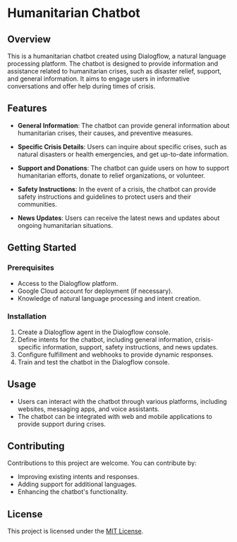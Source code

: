 # Humanitarian Chatbot

## Overview

This is a humanitarian chatbot created using Dialogflow, a natural language processing platform. The chatbot is designed to provide information and assistance related to humanitarian crises, such as disaster relief, support, and general information. It aims to engage users in informative conversations and offer help during times of crisis.

## Features

- **General Information**: The chatbot can provide general information about humanitarian crises, their causes, and preventive measures.

- **Specific Crisis Details**: Users can inquire about specific crises, such as natural disasters or health emergencies, and get up-to-date information.

- **Support and Donations**: The chatbot can guide users on how to support humanitarian efforts, donate to relief organizations, or volunteer.

- **Safety Instructions**: In the event of a crisis, the chatbot can provide safety instructions and guidelines to protect users and their communities.

- **News Updates**: Users can receive the latest news and updates about ongoing humanitarian situations.

## Getting Started

### Prerequisites

- Access to the Dialogflow platform.
- Google Cloud account for deployment (if necessary).
- Knowledge of natural language processing and intent creation.

### Installation

1. Create a Dialogflow agent in the Dialogflow console.
2. Define intents for the chatbot, including general information, crisis-specific information, support, safety instructions, and news updates.
3. Configure fulfillment and webhooks to provide dynamic responses.
4. Train and test the chatbot in the Dialogflow console.

## Usage

- Users can interact with the chatbot through various platforms, including websites, messaging apps, and voice assistants.
- The chatbot can be integrated with web and mobile applications to provide support during crises.

## Contributing

Contributions to this project are welcome. You can contribute by:

- Improving existing intents and responses.
- Adding support for additional languages.
- Enhancing the chatbot's functionality.

## License

This project is licensed under the [MIT License](LICENSE).
